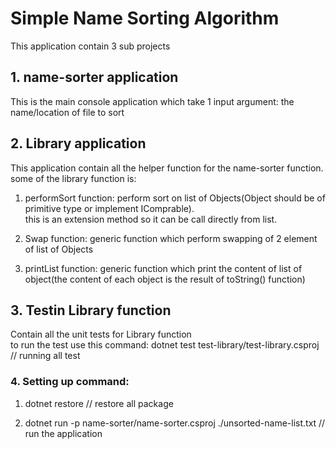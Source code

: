 

# Simple Name Sorting Algorithm

This application contain 3 sub projects

## 1. name-sorter application

This is the main console application which take 1 input argument: the name/location of file to sort<br/>


## 2. Library application

This application contain all the helper function for the name-sorter function.<br />
some of the library function is: 

1. performSort function: perform sort on list of Objects(Object should be of primitive type or implement IComprable). <br />
this is an extension method so it can be call directly from list.

2. Swap function: generic function which perform swapping of 2 element of list of Objects <br />

3. printList function: generic function which print the content of list of object(the content of each object is the result of toString() function)

## 3. Testin Library function

Contain all the unit tests for Library function <br />
to run the test use this command: dotnet test test-library/test-library.csproj // running all test


### 4. Setting up command:

1. dotnet restore // restore all package 

2. dotnet run -p name-sorter/name-sorter.csproj ./unsorted-name-list.txt  // run the application

